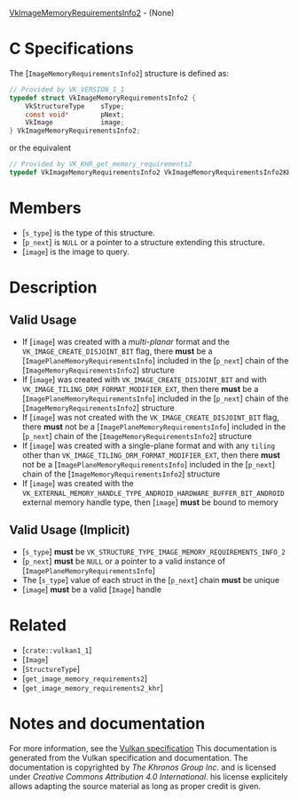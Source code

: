 [VkImageMemoryRequirementsInfo2](https://www.khronos.org/registry/vulkan/specs/1.3-extensions/man/html/VkImageMemoryRequirementsInfo2.html) - (None)

# C Specifications
The [`ImageMemoryRequirementsInfo2`] structure is defined as:
```c
// Provided by VK_VERSION_1_1
typedef struct VkImageMemoryRequirementsInfo2 {
    VkStructureType    sType;
    const void*        pNext;
    VkImage            image;
} VkImageMemoryRequirementsInfo2;
```
or the equivalent
```c
// Provided by VK_KHR_get_memory_requirements2
typedef VkImageMemoryRequirementsInfo2 VkImageMemoryRequirementsInfo2KHR;
```

# Members
- [`s_type`] is the type of this structure.
- [`p_next`] is `NULL` or a pointer to a structure extending this structure.
- [`image`] is the image to query.

# Description
## Valid Usage
-    If [`image`] was created with a *multi-planar* format and the `VK_IMAGE_CREATE_DISJOINT_BIT` flag, there  **must**  be a [`ImagePlaneMemoryRequirementsInfo`] included in the [`p_next`] chain of the [`ImageMemoryRequirementsInfo2`] structure
-    If [`image`] was created with `VK_IMAGE_CREATE_DISJOINT_BIT` and with `VK_IMAGE_TILING_DRM_FORMAT_MODIFIER_EXT`, then there  **must**  be a [`ImagePlaneMemoryRequirementsInfo`] included in the [`p_next`] chain of the [`ImageMemoryRequirementsInfo2`] structure
-    If [`image`] was not created with the `VK_IMAGE_CREATE_DISJOINT_BIT` flag, there  **must**  not be a [`ImagePlaneMemoryRequirementsInfo`] included in the [`p_next`] chain of the [`ImageMemoryRequirementsInfo2`] structure
-    If [`image`] was created with a single-plane format and with any `tiling` other than `VK_IMAGE_TILING_DRM_FORMAT_MODIFIER_EXT`, then there  **must**  not be a [`ImagePlaneMemoryRequirementsInfo`] included in the [`p_next`] chain of the [`ImageMemoryRequirementsInfo2`] structure
-    If [`image`] was created with the `VK_EXTERNAL_MEMORY_HANDLE_TYPE_ANDROID_HARDWARE_BUFFER_BIT_ANDROID` external memory handle type, then [`image`] **must**  be bound to memory

## Valid Usage (Implicit)
-  [`s_type`] **must**  be `VK_STRUCTURE_TYPE_IMAGE_MEMORY_REQUIREMENTS_INFO_2`
-  [`p_next`] **must**  be `NULL` or a pointer to a valid instance of [`ImagePlaneMemoryRequirementsInfo`]
-    The [`s_type`] value of each struct in the [`p_next`] chain  **must**  be unique
-  [`image`] **must**  be a valid [`Image`] handle

# Related
- [`crate::vulkan1_1`]
- [`Image`]
- [`StructureType`]
- [`get_image_memory_requirements2`]
- [`get_image_memory_requirements2_khr`]

# Notes and documentation
For more information, see the [Vulkan specification](https://www.khronos.org/registry/vulkan/specs/1.3-extensions/html/vkspec.html)
This documentation is generated from the Vulkan specification and documentation.
The documentation is copyrighted by *The Khronos Group Inc.* and is licensed under *Creative Commons Attribution 4.0 International*.
his license explicitely allows adapting the source material as long as proper credit is given.
        